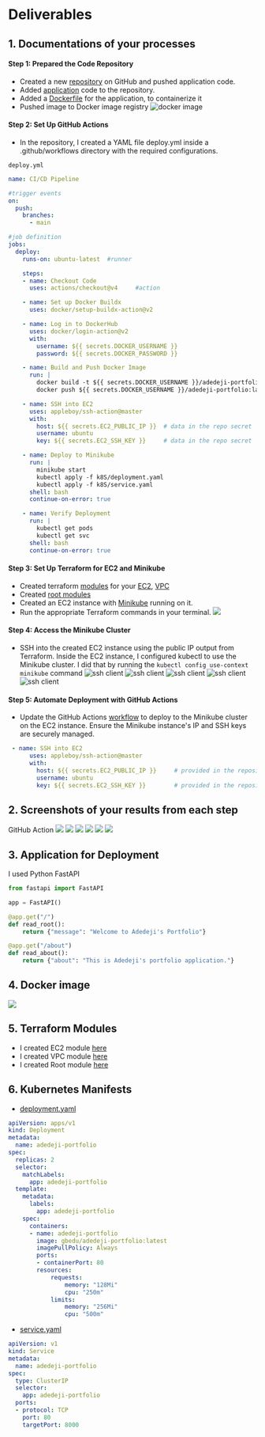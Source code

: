 # Deliverables

## 1. Documentations of your processes

#### Step 1: Prepared the Code Repository
- Created a new [repository](https://github.com/olugbedu/CI-CD-pipeline-with-GitHub-Actions) on GitHub and pushed application code.
- Added [application](./main.py) code to the repository. 
- Added a [Dockerfile](./Dockerfile) for the application, to containerize it
- Pushed image to Docker image registry
![docker image](images/dockerhub.png)


#### Step 2: Set Up GitHub Actions
- In the repository, I created a YAML file deploy.yml inside a .github/workflows directory with the required configurations.

`deploy.yml`
```yml
name: CI/CD Pipeline

#trigger events
on:
  push:            
    branches:
      - main      

#job definition
jobs:
  deploy:        
    runs-on: ubuntu-latest  #runner

    steps:
    - name: Checkout Code
      uses: actions/checkout@v4     #action

    - name: Set up Docker Buildx
      uses: docker/setup-buildx-action@v2

    - name: Log in to DockerHub
      uses: docker/login-action@v2
      with:
        username: ${{ secrets.DOCKER_USERNAME }}
        password: ${{ secrets.DOCKER_PASSWORD }}

    - name: Build and Push Docker Image
      run: |
        docker build -t ${{ secrets.DOCKER_USERNAME }}/adedeji-portfolio:latest . 
        docker push ${{ secrets.DOCKER_USERNAME }}/adedeji-portfolio:latest

    - name: SSH into EC2
      uses: appleboy/ssh-action@master
      with:
        host: ${{ secrets.EC2_PUBLIC_IP }}  # data in the repo secret
        username: ubuntu
        key: ${{ secrets.EC2_SSH_KEY }}     # data in the repo secret

    - name: Deploy to Minikube
      run: |
        minikube start
        kubectl apply -f k8S/deployment.yaml 
        kubectl apply -f k8S/service.yaml 
      shell: bash
      continue-on-error: true

    - name: Verify Deployment
      run: |
        kubectl get pods
        kubectl get svc
      shell: bash
      continue-on-error: true
```
#### Step 3: Set Up Terraform for EC2 and Minikube
- Created terraform [modules](./modules/) for your [EC2](./modules/ec2/), [VPC](./modules/vpc/)
- Created [root modules](main.tf)
- Created an EC2 instance with [Minikube](./modules/ec2/scripts/install_minikube.sh) running on it.
- Run the appropriate Terraform commands in your terminal. ![](images/terraform-apply.png)

#### Step 4: Access the Minikube Cluster
- SSH into the created EC2 instance using the public IP output from Terraform. Inside the EC2 instance, I configured kubectl to use the Minikube cluster. I did that by running the `kubectl config use-context minikube` command
    ![ssh client](images/ssh-in.png)
    ![ssh client](images/dockerinstall.png)
    ![ssh client](images/ssh-cli.png)
    ![ssh client](images/minikube-start.png)
    ![ssh client](images/minikube-status.png)

#### Step 5: Automate Deployment with GitHub Actions
- Update the GitHub Actions [workflow](https://github.com/olugbedu/CI-CD-pipeline-with-GitHub-Actions/blob/main/.github/workflows/deploy.yml) to deploy to the Minikube cluster on the EC2 instance. Ensure the Minikube instance's IP and SSH keys are securely managed. 
```yml
 - name: SSH into EC2
      uses: appleboy/ssh-action@master
      with:
        host: ${{ secrets.EC2_PUBLIC_IP }}     # provided in the repository secret
        username: ubuntu
        key: ${{ secrets.EC2_SSH_KEY }}        # provided in the repository secret
```

## 2. Screenshots of your results from each step
GitHub Action
![](images/action6.png)
![](images/action1.png)
![](images/action2.png)
![](images/action3.png)
![](images/action4.png)
![](images/action5.png)


## 3. Application for Deployment
I used Python FastAPI
```python
from fastapi import FastAPI

app = FastAPI()

@app.get("/")
def read_root():
    return {"message": "Welcome to Adedeji's Portfolio"}

@app.get("/about")
def read_about():
    return {"about": "This is Adedeji's portfolio application."}
```

## 4. Docker image
![](images/dockerhub.png)

## 5. Terraform Modules 
- I created EC2 module [here](./modules/ec2/)
- I created VPC module [here](./modules/vpc/)
- I created Root module [here](main.tf)

## 6. Kubernetes Manifests
- [deployment.yaml](./k8S/deployment.yaml) 
```yaml
apiVersion: apps/v1
kind: Deployment
metadata:
  name: adedeji-portfolio
spec:
  replicas: 2
  selector:
    matchLabels:
      app: adedeji-portfolio
  template:
    metadata:
      labels:
        app: adedeji-portfolio
    spec:
      containers:
      - name: adedeji-portfolio
        image: gbedu/adedeji-portfolio:latest
        imagePullPolicy: Always
        ports:
        - containerPort: 80
        resources:
            requests:
                memory: "128Mi"
                cpu: "250m"
            limits:
                memory: "256Mi"
                cpu: "500m"
```

- [service.yaml](./k8S/service.yaml)
```yaml
apiVersion: v1
kind: Service
metadata:
  name: adedeji-portfolio
spec:
  type: ClusterIP
  selector:
    app: adedeji-portfolio
  ports:
  - protocol: TCP
    port: 80
    targetPort: 8000
```








